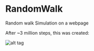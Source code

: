 RandomWalk
==========

Random walk Simulation on a webpage

After ~3 million steps, this was created:

![alt tag](https://raw.github.com/Lonkal/RandomWalk/master/3millrandomwalk.png)
